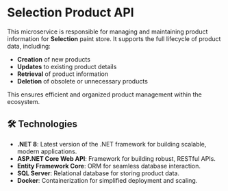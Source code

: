 ﻿# Selection Product API

This microservice is responsible for managing and maintaining product information for **Selection** paint store. It supports the full lifecycle of product data, including:

- **Creation** of new products
- **Updates** to existing product details
- **Retrieval** of product information
- **Deletion** of obsolete or unnecessary products

This ensures efficient and organized product management within the ecosystem.

## 🛠 Technologies
- **.NET 8**: Latest version of the .NET framework for building scalable, modern applications.
- **ASP.NET Core Web API**: Framework for building robust, RESTful APIs.
- **Entity Framework Core**: ORM for seamless database interaction.
- **SQL Server**: Relational database for storing product data.
- **Docker**: Containerization for simplified deployment and scaling.

